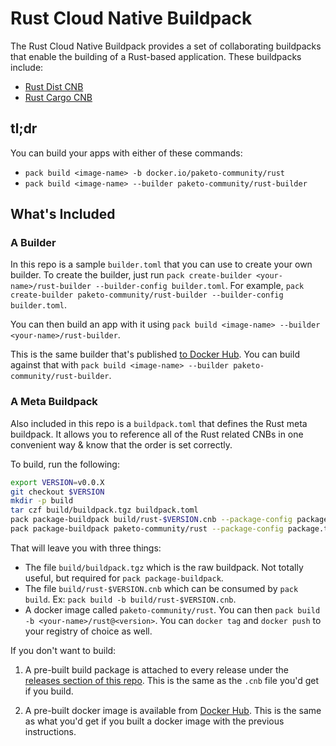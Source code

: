 # Rust Cloud Native Buildpack

The Rust Cloud Native Buildpack provides a set of collaborating buildpacks that enable the building of a Rust-based application. These buildpacks include:

- [Rust Dist CNB](https://github.com/paketo-community/rust-dist)
- [Rust Cargo CNB](https://github.com/paketo-community/cargo-install)

## tl;dr

You can build your apps with either of these commands:

- `pack build <image-name> -b docker.io/paketo-community/rust`
- `pack build <image-name> --builder paketo-community/rust-builder`

## What's Included

### A Builder

In this repo is a sample `builder.toml` that you can use to create your own builder. To create the builder, just run `pack create-builder <your-name>/rust-builder --builder-config builder.toml`. For example, `pack create-builder paketo-community/rust-builder --builder-config builder.toml`.

You can then build an app with it using `pack build <image-name> --builder <your-name>/rust-builder`.

This is the same builder that's published [to Docker Hub](https://hub.docker.com/repository/docker/paketo-community/rust-builder). You can build against that with `pack build <image-name> --builder paketo-community/rust-builder`.

### A Meta Buildpack

Also included in this repo is a `buildpack.toml` that defines the Rust meta buildpack. It allows you to reference all of the Rust related CNBs in one convenient way & know that the order is set correctly.

To build, run the following:

```bash
export VERSION=v0.0.X
git checkout $VERSION
mkdir -p build
tar czf build/buildpack.tgz buildpack.toml
pack package-buildpack build/rust-$VERSION.cnb --package-config package.toml --format file
pack package-buildpack paketo-community/rust --package-config package.toml --format image
```

That will leave you with three things:
- The file `build/buildpack.tgz` which is the raw buildpack. Not totally useful, but required for `pack package-buildpack`.
- The file `build/rust-$VERSION.cnb` which can be consumed by `pack build`. Ex: `pack build -b build/rust-$VERSION.cnb`.
- A docker image called `paketo-community/rust`. You can then `pack build -b <your-name>/rust@<version>`. You can `docker tag` and `docker push` to your registry of choice as well.

If you don't want to build:

1. A pre-built build package is attached to every release under the [releases section of this repo](https://github.com/paketo-community/rust-cnb/releases). This is the same as the `.cnb` file you'd get if you build.

2. A pre-built docker image is available from [Docker Hub](https://hub.docker.com/repository/docker/paketo-community/rust). This is the same as what you'd get if you built a docker image with the previous instructions.
